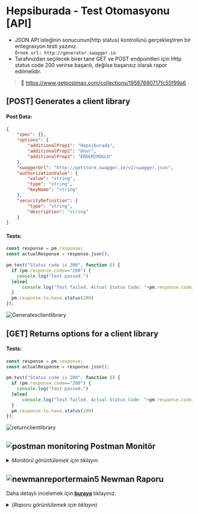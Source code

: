 # Hepsiburada - Test Otomasyonu [API]
 
- JSON API isteğinin sonucunun(http status) kontrolünü gerçekleştiren bir entegrasyon testi yazınız. <br>
 ```Örnek url: http://generator.swagger.io``` 
- Tarafınızdan seçilecek birer tane GET ve POST endpointleri için Http status code 200 verirse başarılı, değilse başarısız olarak rapor edilmelidir.

> 🔗  https://www.getpostman.com/collections/19567690717fc55f99a6

## [POST] Generates a client library 
 
#### Post Data:

```json
{
    "spec": {},
    "options": {
        "additionalProp1": "Hepsiburada",
        "additionalProp2": "Onur",
        "additionalProp3": "ERDEMIROGLU"
    },
    "swaggerUrl": "http://petstore.swagger.io/v2/swagger.json",
    "authorizationValue": {
        "value": "string",
        "type": "string",
        "keyName": "string" 
    },
    "securityDefinition": {
        "type": "string",
        "description": "string"
    }
}
```
#### Tests:
```javascript 
const response = pm.response; 
const actualResponse = response.json(); 
 
pm.test("Status code is 200", function () { 
  if (pm.response.code=="200") {      
    console.log("Test passed.")
  }else{
      console.log("Test failed. Actual Status Code: "+pm.response.code)
  }
  pm.response.to.have.status(200)   
}); 
```

![Generatesclientlibrary](https://user-images.githubusercontent.com/35347777/187151601-69a72184-00d9-42a3-a704-9627c2afb6bf.png)
 
 
## [GET] Returns options for a client library
  
#### Tests:
```javascript 
const response = pm.response; 
const actualResponse = response.json(); 
 
pm.test("Status code is 200", function () { 
  if (pm.response.code=="200") {      
    console.log("Test passed.")
  }else{
      console.log("Test failed. Actual Status Code: "+pm.response.code)
  }
  pm.response.to.have.status(200)   
}); 
```

![returnclientlibrary](https://user-images.githubusercontent.com/35347777/187151606-c89b7b09-bb2a-4c4f-8f0d-739cc648914c.png)
 
##  ![postman monitoring](https://user-images.githubusercontent.com/35347777/147594384-6d3a8248-fb31-450f-8f8c-e7a786057fcb.png) Postman Monitör

<details>
  <summary> <i>Monitörü görüntülemek için tıklayın.</i></summary>
   
![postman-monitor](https://user-images.githubusercontent.com/35347777/187251202-db14b71d-3a7c-4499-a164-ded1d3ac884b.png)

</details>

  
##  ![newmanreportermain5](https://user-images.githubusercontent.com/35347777/187075230-5281912b-d654-42ac-8ab1-5963658813f2.png) Newman Raporu

Daha detaylı incelemek için [**buraya**](https://onurerdemiroglu.com.tr/hb/case3/newman/GSwaggerDashboard.html) tıklayınız.

<details>
  <summary> (<i>Raporu görüntülemek için tıklayın</i>)</summary>
  
 ![newmanswagger](https://user-images.githubusercontent.com/35347777/187150561-97a800fa-6eb4-4474-8c84-01e73df3a006.png)
